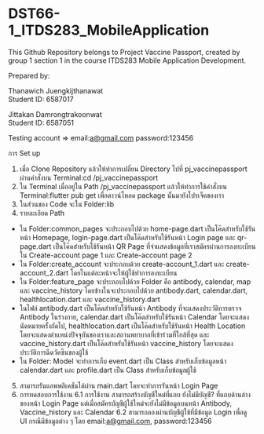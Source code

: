 # DST66-1_ITDS283_MobileApplication

This Github Repository belongs to Project Vaccine Passport, created by group 1 section 1 in the course ITDS283 Mobile Application Development.

Prepared by:

Thanawich Juengkijthanawat  
Student ID: 6587017

Jittakan Damrongtrakoonwat  
Student ID: 6587051

Testing account => email:a@gmail.com  password:123456

การ Set up
1. เมื่อ Clone Repository แล้วให้ทำการเปลี่ยน Directory ไปที่ pj_vaccinepassport ผ่านคำสั่งบน Terminal:cd /pj_vaccinepassport
2. ใน Terminal เมื่ออยู่ใน Path /pj_vaccinepassport แล้วให้ทำการใช้คำสั่งบน Terminal:flutter pub get เพื่อดาวน์โหลด package นั้นมายังโปรเจ็คของเรา
3. ในส่วนของ Code จะใน Folder:lib
4. รายละเอียด Path
  - ใน Folder:common_pages จะประกอบไปด้วย home-page.dart เป็นโค๊ดสำหรับใช้รันหน้า Homepage, login-page.dart  เป็นโค๊ดสำหรับใช้รันหน้า Login page และ qr-page.dart เป็นโค๊ดสำหรับใช้รันหน้า QR Page ที่จำแสดงข้อมูลที่เราสมัครผ่านการลงทะเบียน ใน Create-account page 1 และ Create-account page 2
  - ใน Folder:create_account จะประกอบด้วย create-account_1.dart และ create-account_2.dart โดยในแต่ละหน้าจะให้ผู้ใช้ทำการลงทะเบียน
  - ใน Folder:feature_page จะประกอบไปด้วย Folder คือ antibody, calendar, map และ vaccine_history โดยข้างในจะประกอบไปด้วย antibody.dart, calendar.dart, healthlocation.dart และ vaccine_history.dart
  - ในไฟล์ antibody.dart เป็นโค๊ดสำหรับใช้รันหน้า Antibody ที่จะแสดงประวัติการตรวจ Antibody ในร่างกาย, calendar.dart เป็นโค๊ดสำหรับใช้รันหน้า Calendar โดยจะแสดงนัดหมายครั้งถัดไป, healthlocation.dart เป็นโค๊ดสำหรับใช้รันหน้า Health Location โดยจะแสดงตำแหน่งปัจจุบันของเราและสถานพยาบาลที่เข้าร่วมที่ใกล้ที่สุด และ vaccine_history.dart เป็นโค๊ดสำหรับใช้รันหน้า vaccine_history โดยจะแสดงประวัติการฉีดวัคซีนของผู้ใช้ 
  - ใน Folder: Model จะทำการเก็บ event.dart เป็น Class สำหรับเก็บข้อมูลหน้า calendar.dart และ profile.dart เป็น Class สำหรับเก็บข้อมูลผู้ใช้
5. สามารถรันแอพพลิเคชันได้ผ่าน main.dart โดยจะทำการรันหน้า Login Page
6. การทดสอบการใช้งาน
  6.1 การใช้งาน สามารถสร้างบัญชีใหม่ที่แถบ ยังไม่มีบัญชี? ที่แถบด้านล่างของหน้า Login Page แต่เมื่อสมัครบัญชีผู้ใช้ใหม่จะยังไม่มีข้อมูลบนหน้า Antibody, Vaccine_history และ Calendar
  6.2 สามารถลองผ่านบัญชีผู้ใช้ที่มีข้อมูล Login เพื่อดู UI กรณีมีข้อมูลต่าง ๆ โดย email:a@gmail.com,  password:123456
